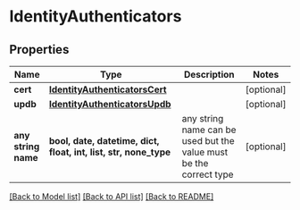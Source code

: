# IdentityAuthenticators


## Properties
Name | Type | Description | Notes
------------ | ------------- | ------------- | -------------
**cert** | [**IdentityAuthenticatorsCert**](IdentityAuthenticatorsCert.md) |  | [optional] 
**updb** | [**IdentityAuthenticatorsUpdb**](IdentityAuthenticatorsUpdb.md) |  | [optional] 
**any string name** | **bool, date, datetime, dict, float, int, list, str, none_type** | any string name can be used but the value must be the correct type | [optional]

[[Back to Model list]](../README.md#documentation-for-models) [[Back to API list]](../README.md#documentation-for-api-endpoints) [[Back to README]](../README.md)


